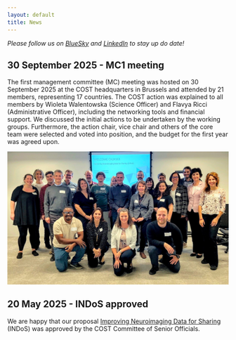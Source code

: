 ```yaml
---
layout: default
title: News
---
```


_Please follow us on [BlueSky](https://bsky.app/profile/cost-indos.bsky.social) and [LinkedIn](https://www.linkedin.com/groups/15307040/) to stay up do date!_

## 30 September 2025 - MC1 meeting

The first management committee (MC) meeting was hosted on 30 September 2025 at the COST headquarters in Brussels and attended by 21 members, representing 17 countries. The COST action was explained to all members by Wioleta Walentowska (Science Officer) and Flavya Ricci (Administrative Officer), including the networking tools and financial support. We discussed the initial actions to be undertaken by the working groups. Furthermore, the action chair, vice chair and others of the core team were selected and voted into position, and the budget for the first year was agreed upon.

<img src="/assets/images/group-photo-mc1.jpg" width=600px>

## 20 May 2025 - INDoS approved

We are happy that our proposal [Improving Neuroimaging Data for Sharing](https://www.cost.eu/actions/CA24161) (INDoS) was approved by the COST Committee of Senior Officials.
